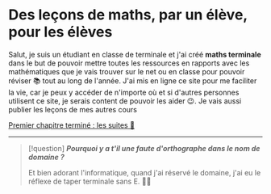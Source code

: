# Des leçons de maths, par un élève, pour les élèves

Salut, je suis un étudiant en classe de terminale et j'ai créé **maths terminale** dans le but de pouvoir mettre toutes les ressources en rapports avec les mathématiques que je vais trouver sur le net ou en classe pour pouvoir réviser 📚 tout au long de l'année. J'ai mis en ligne ce site pour me faciliter la vie, car je peux y accéder de n'importe où et si d'autres personnes utilisent ce site, je serais content de pouvoir les aider 😉. 
Je vais aussi publier les leçons de mes autres cours


<a href="./Suites/">Premier chapitre terminé : les suites 🥳</a>


---


> [!question]
> **_Pourquoi y a t'il une faute d'orthographe dans le nom de domaine ?_**
> 
>  Et bien adorant l'informatique, quand j'ai réservé le domaine, j'ai eu le réflexe de taper terminale sans E. 🧑‍💻


